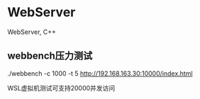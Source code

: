 # WebServer
WebServer, C++

## webbench压力测试

./webbench -c 1000 -t 5 http://192.168.163.30:10000/index.html

WSL虚拟机测试可支持20000并发访问

